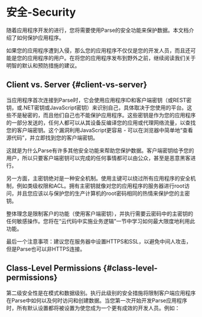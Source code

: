 # 安全-Security

随着应用程序开发的进行，您将需要使用Parse的安全功能来保护数据。本文档介绍了如何保护应用程序。

如果您的应用程序遭到入侵，那么您的应用程序不仅仅是您的开发人员，而且还可能是您的应用程序的用户。在将您的应用程序发布到野外之前，继续阅读我们关于明智的默认和预防措施的建议。

## Client vs. Server {#client-vs-server}

当应用程序首次连接到Parse时，它会使用应用程序ID和客户端密钥（或REST密钥，或.NET密钥或JavaScript密钥）来识别自己，具体取决于您使用的平台。这些不是秘密的，而且他们自己也不能保护应用程序。这些密钥是作为您的应用程序的一部分发送的，任何人都可以从其设备反编译您的应用或代理网络流量，以查找您的客户端密钥。这个漏洞利用JavaScript更容易 - 可以在浏览器中简单地“查看源代码”，并立即找到您的客户端密钥。

这就是为什么Parse有许多其他安全功能来帮助您保护数据。客户端密钥给予您的用户，所以只要客户端密钥可以完成的任何事情都可以由公众，甚至是恶意黑客进行。

另一方面，主密钥绝对是一种安全机制。使用主键可以绕过所有应用程序的安全机制，例如类级权限和ACL。拥有主密钥就像对您的应用程序的服务器进行root访问，并且您应该以与保护您的生产计算机的root密码相同的热情来保护您的主密钥。

整体理念是限制客户的功能（使用客户端密钥），并执行需要云密码中的主密钥的任何敏感操作。您将在“云代码中实施业务逻辑”一节中学习如何最大限度地利用此功能。

最后一个注意事项：建议您在服务器中设置HTTPS和SSL，以避免中间人攻击，但是Parse也可以非HTTPS连接。

## Class-Level Permissions {#class-level-permissions}

  


第二级安全性是在模式和数据级别。执行此级别的安全措施将限制客户端应用程序在Parse中如何以及何时访问和创建数据。当您第一次开始开发Parse应用程序时，所有默认设置都将被设置为使您成为一个更有成效的开发人员。例如：



